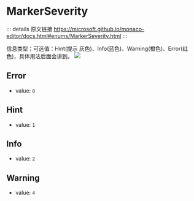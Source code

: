 # MarkerSeverity
        
::: details 原文链接
https://microsoft.github.io/monaco-editor/docs.html#enums/MarkerSeverity.html
:::

信息类型；可选值：Hint(提示 灰色)、Info(蓝色)、Warning(橙色)、Error(红色)，具体用法后面会讲到。
<img src="/MarkerSeverity.png" />

## Error
- value: `8`

## Hint
- value: `1`

## Info
- value: `2`

## Warning
- value: `4`
